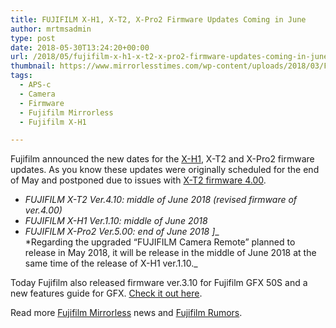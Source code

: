 ```yaml
---
title: FUJIFILM X-H1, X-T2, X-Pro2 Firmware Updates Coming in June
author: mrtmsadmin
type: post
date: 2018-05-30T13:24:20+00:00
url: /2018/05/fujifilm-x-h1-x-t2-x-pro2-firmware-updates-coming-in-june/
thumbnail: https://www.mirrorlesstimes.com/wp-content/uploads/2018/03/Fujifilm-X-H1.jpeg
tags:
  - APS-c
  - Camera
  - Firmware
  - Fujifilm Mirrorless
  - Fujifilm X-H1

---
```

Fujifilm announced the new dates for the [X-H1][1], X-T2 and X-Pro2 firmware updates. As you know these updates were originally scheduled for the end of May and postponed due to issues with [X-T2 firmware 4.00][2].

  * _FUJIFILM X-T2 Ver.4.10: middle of June 2018 (revised firmware of ver.4.00)_
  * _FUJIFILM X-H1 Ver.1.10: middle of June 2018_
  * _FUJIFILM X-Pro2 Ver.5.00: end of June 2018 ]__  
    *Regarding the upgraded “FUJIFILM Camera Remote” planned to release in May 2018, it will be release in the middle of June 2018 at the same time of the release of X-H1 ver.1.10._

<!--more-->

Today Fujifilm also released firmware ver.3.10 for Fujifilm GFX 50S and a new features guide for GFX. <a href="https://www.dailycameranews.com/2018/05/fujifilm-gfx-50s-firmware-update-3-10-released/" data-wpel-link="internal">Check it out here</a>.

Read more [Fujifilm Mirrorless][3] news and <a href="https://www.dailycameranews.com/tag/fujifilm-rumors/" target="_blank" rel="noopener">Fujifilm Rumors</a>.

 [1]: https://www.mirrorlesstimes.com/tags/fujifilm-x-h1/
 [2]: https://www.mirrorlesstimes.com/2018/05/fujifilm-x-t2-firmware-update-version-4-01-released/
 [3]: https://www.mirrorlesstimes.com/tags/fujifilm-mirrorless/